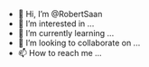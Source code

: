 - 👋 Hi, I’m @RobertSaan
- 👀 I’m interested in ...
- 🌱 I’m currently learning ...
- 💞️ I’m looking to collaborate on ...
- 📫 How to reach me ...

<!---
RobertSaan/RobertSaan is a ✨ special ✨ repository because its `README.md` (this file) appears on your GitHub profile.
You can click the Preview link to take a look at your changes.
---> 
